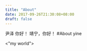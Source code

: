 ```yaml
---
title: "About"
date: 2017-09-26T21:30:08+08:00
draft: false
---
```


尹泽 你好！
靖宁，你好！
#About
   yine
   <caption><"my world">

